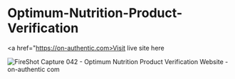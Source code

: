# Optimum-Nutrition-Product-Verification

<a href="https://on-authentic.com>Visit live site here</a>

![FireShot Capture 042 - Optimum Nutrition Product Verification Website - on-authentic com](https://user-images.githubusercontent.com/37941642/189500877-d96262b8-5536-4dc4-96d8-149010b8d9b8.png)
